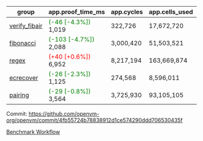 | group | app.proof_time_ms | app.cycles | app.cells_used | leaf.proof_time_ms | leaf.cycles | leaf.cells_used |
| -- | -- | -- | -- | -- | -- | -- |
| [verify_fibair](https://github.com/openvm-org/openvm/blob/benchmark-results/benchmarks-pr/1924/verify_fibair-4fb55724b78838912d1ce574290ddd706530435f.md) |<span style='color: green'>(-46 [-4.3%])</span> 1,019 |  322,726 |  17,672,720 |- | - | - |
| [fibonacci](https://github.com/openvm-org/openvm/blob/benchmark-results/benchmarks-pr/1924/fibonacci-4fb55724b78838912d1ce574290ddd706530435f.md) |<span style='color: green'>(-103 [-4.7%])</span> 2,088 |  3,000,420 |  51,503,521 |- | - | - |
| [regex](https://github.com/openvm-org/openvm/blob/benchmark-results/benchmarks-pr/1924/regex-4fb55724b78838912d1ce574290ddd706530435f.md) |<span style='color: red'>(+40 [+0.6%])</span> 6,952 |  8,217,194 |  163,669,874 |- | - | - |
| [ecrecover](https://github.com/openvm-org/openvm/blob/benchmark-results/benchmarks-pr/1924/ecrecover-4fb55724b78838912d1ce574290ddd706530435f.md) |<span style='color: green'>(-26 [-2.3%])</span> 1,125 |  274,568 |  8,596,011 |- | - | - |
| [pairing](https://github.com/openvm-org/openvm/blob/benchmark-results/benchmarks-pr/1924/pairing-4fb55724b78838912d1ce574290ddd706530435f.md) |<span style='color: green'>(-29 [-0.8%])</span> 3,564 |  3,725,930 |  93,105,105 |- | - | - |


Commit: https://github.com/openvm-org/openvm/commit/4fb55724b78838912d1ce574290ddd706530435f

[Benchmark Workflow](https://github.com/openvm-org/openvm/actions/runs/16709485563)
